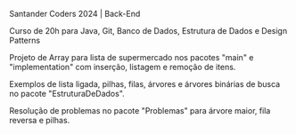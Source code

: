 Santander Coders 2024 | Back-End

Curso de 20h para Java, Git, Banco de Dados, Estrutura de Dados e Design Patterns

Projeto de Array para lista de supermercado nos pacotes "main" e "implementation" com inserção, listagem e remoção de itens.

Exemplos de lista ligada, pilhas, filas, árvores e árvores binárias de busca no pacote "EstruturaDeDados".

Resolução de problemas no pacote "Problemas" para árvore maior, fila reversa e pilhas.
